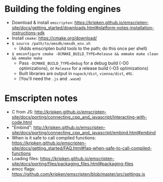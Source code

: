# Building the folding engines

* Download & install `emscripten`: https://kripken.github.io/emscripten-site/docs/getting_started/downloads.html#platform-notes-installation-instructions-sdk
* Install `cmake`: https://cmake.org/download/
* `$ source /path/to/emsdk/emsdk_env.sh`
    - (Adds emscripten build tools to the path; do this once per shell)
* `$ emconfigure cmake -DCMAKE_BUILD_TYPE=Release && emmake make clean && emmake make`
    - Pass `-DCMAKE_BUILD_TYPE=Debug` for a debug build (-O0 optimizations), or `Release` for a release build (-O3 optimizations)
    - Built libraries are output in `nupack/dist`, `vienna/dist`, etc.
    - (You'll need the `.js` and `.wasm`)


# Emscripten notes

* C from JS: http://kripken.github.io/emscripten-site/docs/porting/connecting_cpp_and_javascript/Interacting-with-code.html
* "Embind": http://kripken.github.io/emscripten-site/docs/porting/connecting_cpp_and_javascript/embind.html#embind
* When is it safe to call compiled functions: https://kripken.github.io/emscripten-site/docs/getting_started/FAQ.html#faq-when-safe-to-call-compiled-functions
* Loading files: https://kripken.github.io/emscripten-site/docs/porting/files/packaging_files.html#packaging-files
* emcc flags: https://github.com/kripken/emscripten/blob/master/src/settings.js
